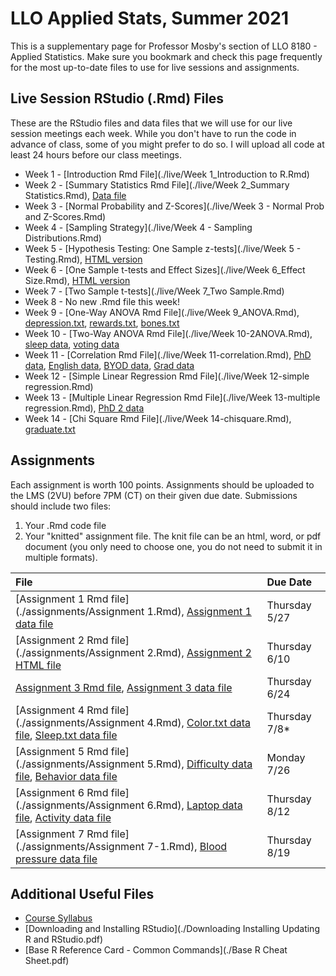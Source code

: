 # LLO Applied Stats, Summer 2021

This is a supplementary page for Professor Mosby's section of LLO 8180 - Applied Statistics. Make sure you bookmark and check this page frequently for the most up-to-date files to use for live sessions and assignments. 

## Live Session RStudio (.Rmd) Files
These are the RStudio files and data files that we will use for our live session meetings each week. While you don't have to run the code in advance of class, some of you might prefer to do so. I will upload all code at least 24 hours before our class meetings.
- Week 1 - [Introduction Rmd File](./live/Week 1_Introduction to R.Rmd)
- Week 2 - [Summary Statistics Rmd File](./live/Week 2_Summary Statistics.Rmd), [Data file](./live/week2data.txt) 
- Week 3 - [Normal Probability and Z-Scores](./live/Week 3 - Normal Prob and Z-Scores.Rmd)
- Week 4 - [Sampling Strategy](./live/Week 4 - Sampling Distributions.Rmd)
- Week 5 - [Hypothesis Testing: One Sample z-tests](./live/Week 5 - Testing.Rmd), [HTML version](./live/Week-5---Testing.html)
- Week 6 - [One Sample t-tests and Effect Sizes](./live/Week 6_Effect Size.Rmd), [HTML version](./live/Week-6_Effect-Size.html)
- Week 7 - [Two Sample t-tests](./live/Week 7_Two Sample.Rmd)
- Week 8 - No new .Rmd file this week!
- Week 9 - [One-Way ANOVA Rmd File](./live/Week 9_ANOVA.Rmd), [depression.txt](./live/depression.txt), [rewards.txt](./live/rewards.txt), [bones.txt](./live/bones.txt)
- Week 10 - [Two-Way ANOVA Rmd File](./live/Week 10-2ANOVA.Rmd), [sleep data](./live/sleepdata.txt), [voting data](./live/election.txt)
- Week 11 - [Correlation Rmd File](./live/Week 11-correlation.Rmd), [PhD data](./live/phd.txt), [English data](./live/english.txt), [BYOD data](./live/byod.txt), [Grad data](./live/graduate.txt)
- Week 12 - [Simple Linear Regression Rmd File](./live/Week 12-simple regression.Rmd)
- Week 13 - [Multiple Linear Regression Rmd File](./live/Week 13-multiple regression.Rmd), [PhD 2 data](./live/week13_phd2.txt)
- Week 14 - [Chi Square Rmd File](./live/Week 14-chisquare.Rmd), [graduate.txt](./live/graduate.txt)


## Assignments
Each assignment is worth 100 points. Assignments should be uploaded to the LMS (2VU) before 7PM (CT) on their given due date. Submissions should include two files:
1. Your .Rmd code file
2. Your "knitted" assignment file. The knit file can be an html, word, or pdf document (you only need to choose one, you do not need to submit it in multiple formats). 

| File      | Due Date          |
|:-------------|:------------------|
| [Assignment 1 Rmd file](./assignments/Assignment 1.Rmd), [Assignment 1 data file](./assignments/phd.txt) | Thursday 5/27 |
| [Assignment 2 Rmd file](./assignments/Assignment 2.Rmd), [Assignment 2 HTML file](./assignments/Assignment-2.html) | Thursday 6/10 |
| [Assignment 3 Rmd file](./assignments/Assignment-3.Rmd), [Assignment 3 data file](./assignments/weights.txt) | Thursday 6/24 |
| [Assignment 4 Rmd file](./assignments/Assignment 4.Rmd), [Color.txt data file](./assignments/color.txt), [Sleep.txt data file](./assignments/sleep.txt) | Thursday 7/8* |
| [Assignment 5 Rmd file](./assignments/Assignment 5.Rmd), [Difficulty data file](./assignments/difficulty.txt), [Behavior data file](./assignments/behavior.txt) | Monday 7/26 |
| [Assignment 6 Rmd file](./assignments/Assignment 6.Rmd), [Laptop data file](./assignments/laptop.txt), [Activity data file](./assignments/activity.txt) | Thursday 8/12 |
| [Assignment 7 Rmd file](./assignments/Assignment 7-1.Rmd), [Blood pressure data file](./assignments/bloodpressure.txt)| Thursday 8/19 |
  

## Additional Useful Files
* [Course Syllabus](./llo_8180_syllabus.pdf)
* [Downloading and Installing RStudio](./Downloading Installing Updating R and RStudio.pdf)
* [Base R Reference Card - Common Commands](./Base R Cheat Sheet.pdf)
